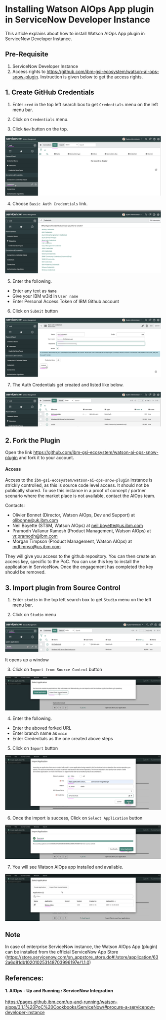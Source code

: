 # Installing Watson AIOps App plugin in ServiceNow Developer Instance

This article explains about how to install Watson AIOps App plugin in ServiceNow Developer Instance.

## Pre-Requisite

1. ServiceNow Developer Instance
2. Access rights to https://github.com/ibm-gsi-ecosystem/watson-ai-ops-snow-plugin. Instruction is given below to get the access rights.


## 1. Create GitHub Credentials

1. Enter `cred` in the top left search box to get `Credentials` menu on the left menu bar.

2. Click on `Credentials` menu.

3. Click `New` button on the top.

<img src="images/image-00001.png">

4. Choose `Basic Auth Credentials` link.

<img src="images/image-00002.png">

5. Enter  the following.

 - Enter any text as `Name`
 - Give your IBM w3id in `User name`
 - Enter Personal Access Token of IBM Github account
 
6. Click on `Submit` button
 
<img src="images/image-00003.png">

7. The Auth Credentials get created and listed like below.

<img src="images/image-00004.png">


## 2. Fork the Plugin

Open the link https://github.com/ibm-gsi-ecosystem/watson-ai-ops-snow-plugin and fork it to your account. 

#### Access

Access to the `ibm-gsi-ecosystem/watson-ai-ops-snow-plugin` instance is strickly controlled, as this is source code level access. It should not be publically shared. To use this instance in a proof of concept / partner scenario where the market place is not available, contact the AIOps team.

Contacts:
- Olivier Bonnet (Director, Watson AIOps, Dev and Support) at olibonne@uk.ibm.com
- Neil Boyette (STSM, Watson AIOps) at neil.boyette@us.ibm.com
- Pramodh Vallanur Ramesh (Product Management, Watson AIOps) at vr.pramodh@ibm.com
- Morgan Timpson (Product Management, Watson AIOps) at mdtimpso@us.ibm.com

They will give you access to the github repository. You can then create an access key, specific to the PoC. You can use this key to install the application in ServiceNow. Once the engagement has completed the key should be removed.

## 3. Import plugin from Source Control

1. Enter `studio` in the top left search box to get `Studio` menu on the left menu bar.

2. Click on `Studio` menu

<img src="images/image-00005.png">

It opens up a window 

3. Click on `Import from Source Control` button

<img src="images/image-00006.png">

4. Enter  the following.

 - Enter the aboved forked URL
 - Enter branch name as `main`
 - Enter Credentials as the one created above steps

5. Click on `Import` button

<img src="images/image-00007.png">

6. Once the import is success, Click on `Select Application` button

<img src="images/image-00008.png">

7. You will see Watson AIOps app installed and available.

<img src="images/image-00009.png">


## Note

In case of enterprise ServiceNow instance, the Watson AIOps App (plugin) can be installed from the official ServiceNow App Store (https://store.servicenow.com/sn_appstore_store.do#!/store/application/632a6d81db102010253148703996197e/1.1.0)


## References: 

#### 1. AIOps - Up and Running : ServiceNow Integration

https://pages.github.ibm.com/up-and-running/watson-aiops/3.1.1%20PoC%20Cookbooks/ServiceNow/#procure-a-servicenow-developer-instance

